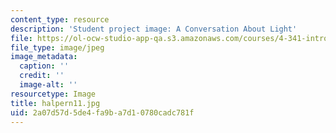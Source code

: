 ```yaml
---
content_type: resource
description: 'Student project image: A Conversation About Light'
file: https://ol-ocw-studio-app-qa.s3.amazonaws.com/courses/4-341-introduction-to-photography-fall-2002/2a07d57d5de4fa9ba7d10780cadc781f_halpern11.jpg
file_type: image/jpeg
image_metadata:
  caption: ''
  credit: ''
  image-alt: ''
resourcetype: Image
title: halpern11.jpg
uid: 2a07d57d-5de4-fa9b-a7d1-0780cadc781f
---
```

